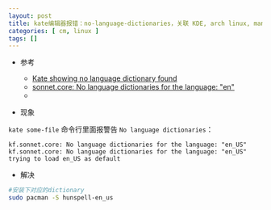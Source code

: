 ```yaml
---
layout: post
title: kate编辑器报错：no-language-dictionaries，关联 KDE, arch linux, manjaro
categories: [ cm, linux ]
tags: []
---
```


* 参考
  * [Kate showing no language dictionary found](https://stackoverflow.com/a/70680166)
  * [sonnet.core: No language dictionaries for the language: "en"](https://www.reddit.com/r/kde/comments/5pgw88/comment/hzf86zu/?utm_source=share&utm_medium=web2x&context=3)
  * []()


* 现象

`kate some-file` 命令行里面报警告 `No language dictionaries`：

~~~
kf.sonnet.core: No language dictionaries for the language: "en_US"
kf.sonnet.core: No language dictionaries for the language: "en_US" trying to load en_US as default
~~~


* 解决

~~~sh
#安装下对应的dictionary
sudo pacman -S hunspell-en_us
~~~








